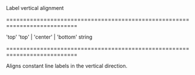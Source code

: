 <!--**
/*-------------------------------------------
    Auto-generated file. Do not modify.
-------------------------------------------

**-->
<!--d-->Label vertical alignment<!--/d-->
===========================================================================
<!--default-->'top'<!--/default-->
<!--acceptValues-->'top' | 'center' | 'bottom'<!--/acceptValues-->
<!--type-->string<!--/type-->
===========================================================================

<!--shortDescription-->
Aligns constant line labels in the vertical direction.
<!--/shortDescription-->

<!--fullDescription-->

<!--/fullDescription-->